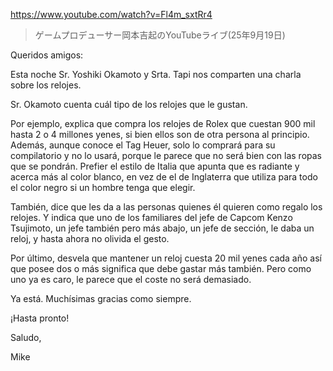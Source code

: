https://www.youtube.com/watch?v=Fl4m_sxtRr4

> ゲームプロデューサー岡本吉起のYouTubeライブ(25年9月19日)

Queridos amigos:

Esta noche Sr. Yoshiki Okamoto y Srta. Tapi nos comparten una charla sobre los relojes.

Sr. Okamoto cuenta cuál tipo de los relojes que le gustan.

Por ejemplo, explica que compra los relojes de Rolex que cuestan 900 mil hasta 2 o 4 millones yenes, si bien ellos son de otra persona al principio. Además, aunque conoce el Tag Heuer, solo lo comprará para su compilatorio y no lo usará, porque le parece que no será bien con las ropas que se pondrán. Prefier el estilo de Italia que apunta que es radiante y acerca más al color blanco, en vez de el de Inglaterra que utiliza para todo el color negro si un hombre tenga que elegir.

También, dice que les da a las personas quienes él quieren como regalo los relojes. Y indica que uno de los familiares del jefe de Capcom Kenzo Tsujimoto, un jefe también pero más abajo, un  jefe de sección, le daba un reloj, y hasta ahora no olivida el gesto.

Por último, desvela que mantener un reloj cuesta 20 mil yenes cada año así que posee dos o más significa que debe gastar más también. Pero como uno ya es caro, le parece que el coste no será demasiado.

Ya está. Muchísimas gracias como siempre.

¡Hasta pronto!

Saludo,

Mike
